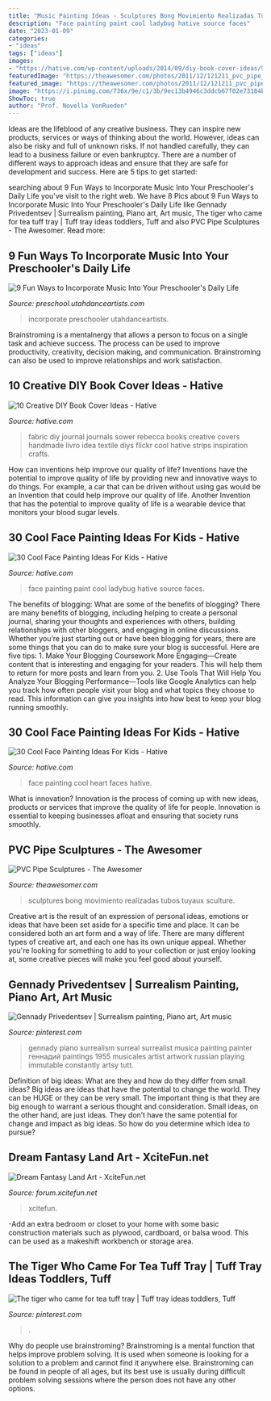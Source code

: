 ```yaml
---
title: "Music Painting Ideas - Sculptures Bong Movimiento Realizadas Tubos Tuyaux Sculture"
description: "Face painting paint cool ladybug hative source faces"
date: "2023-01-09"
categories:
- "ideas"
tags: ["ideas"]
images:
- "https://hative.com/wp-content/uploads/2014/09/diy-book-cover-ideas/9-fabric-cover-idea.jpg"
featuredImage: "https://theawesomer.com/photos/2011/12/121211_pvc_pipe_sculptures_6.jpg"
featured_image: "https://theawesomer.com/photos/2011/12/121211_pvc_pipe_sculptures_6.jpg"
image: "https://i.pinimg.com/736x/9e/c1/3b/9ec13b4946c3ddcb67f02e73184b92eb--surrealism-painting-art-music.jpg"
ShowToc: true
author: "Prof. Novella VonRueden"
---
```



Ideas are the lifeblood of any creative business. They can inspire new products, services or ways of thinking about the world. However, ideas can also be risky and full of unknown risks. If not handled carefully, they can lead to a business failure or even bankruptcy. There are a number of different ways to approach ideas and ensure that they are safe for development and success. Here are 5 tips to get started:

	

		
searching about 9 Fun Ways to Incorporate Music Into Your Preschooler&#039;s Daily Life you've visit to the right web. We have 8 Pics about 9 Fun Ways to Incorporate Music Into Your Preschooler&#039;s Daily Life like Gennady Privedentsev | Surrealism painting, Piano art, Art music, The tiger who came for tea tuff tray | Tuff tray ideas toddlers, Tuff and also PVC Pipe Sculptures - The Awesomer. Read more:
		
    
## 9 Fun Ways To Incorporate Music Into Your Preschooler&#039;s Daily Life

<img loading=lazy src="http://preschool.utahdanceartists.com/blog/wp-content/uploads/2019/10/outdoor-music-4.jpg" onerror="this.onerror=null;this.src='https://tse4.mm.bing.net/th?id=OIP.y4BAI-D-aNlrpwexRGvzHgHaJ3&amp;pid=15.1';" alt="9 Fun Ways to Incorporate Music Into Your Preschooler&#039;s Daily Life">

_Source: preschool.utahdanceartists.com_

>incorporate preschooler utahdanceartists. 

	

Brainstroming is a mentalnergy that allows a person to focus on a single task and achieve success. The process can be used to improve productivity, creativity, decision making, and communication. Brainstroming can also be used to improve relationships and work satisfaction.

    
## 10 Creative DIY Book Cover Ideas - Hative

<img loading=lazy src="https://hative.com/wp-content/uploads/2014/09/diy-book-cover-ideas/9-fabric-cover-idea.jpg" onerror="this.onerror=null;this.src='https://tse4.mm.bing.net/th?id=OIP.1-2KxgCFvQz54Rzd8kNfPAHaJ7&amp;pid=15.1';" alt="10 Creative DIY Book Cover Ideas - Hative">

_Source: hative.com_

>fabric diy journal journals sower rebecca books creative covers handmade livro idea textile diys flickr cool hative strips inspiration crafts. 

	

How can inventions help improve our quality of life?
Inventions have the potential to improve quality of life by providing new and innovative ways to do things. For example, a car that can be driven without using gas would be an Invention that could help improve our quality of life. Another Invention that has the potential to improve quality of life is a wearable device that monitors your blood sugar levels.

    
## 30 Cool Face Painting Ideas For Kids - Hative

<img loading=lazy src="https://hative.com/wp-content/uploads/2014/10/face-painting-ideas-for-kids/4-ladybug-face-paint.jpg" onerror="this.onerror=null;this.src='https://tse2.mm.bing.net/th?id=OIP.uS-dJt6lfT8a32vCtFnE9QHaE8&amp;pid=15.1';" alt="30 Cool Face Painting Ideas For Kids - Hative">

_Source: hative.com_

>face painting paint cool ladybug hative source faces. 

	

The benefits of blogging: What are some of the benefits of blogging?
There are many benefits of blogging, including helping to create a personal journal, sharing your thoughts and experiences with others, building relationships with other bloggers, and engaging in online discussions. Whether you’re just starting out or have been blogging for years, there are some things that you can do to make sure your blog is successful. Here are five tips: 1. Make Your Blogging Coursework More Engaging—Create content that is interesting and engaging for your readers. This will help them to return for more posts and learn from you.
2. Use Tools That Will Help You Analyze Your Blogging Performance—Tools like Google Analytics can help you track how often people visit your blog and what topics they choose to read. This information can give you insights into how best to keep your blog running smoothly.


    
## 30 Cool Face Painting Ideas For Kids - Hative

<img loading=lazy src="https://hative.com/wp-content/uploads/2014/10/face-painting-ideas-for-kids/13-red-heart-face-painting.jpg" onerror="this.onerror=null;this.src='https://tse1.mm.bing.net/th?id=OIP.L9JcEK3YlK84zdmvxuPxEQHaLH&amp;pid=15.1';" alt="30 Cool Face Painting Ideas For Kids - Hative">

_Source: hative.com_

>face painting cool heart faces hative. 

	

What is innovation?
Innovation is the process of coming up with new ideas, products or services that improve the quality of life for people. Innovation is essential to keeping businesses afloat and ensuring that society runs smoothly.

    
## PVC Pipe Sculptures - The Awesomer

<img loading=lazy src="https://theawesomer.com/photos/2011/12/121211_pvc_pipe_sculptures_6.jpg" onerror="this.onerror=null;this.src='https://tse2.mm.bing.net/th?id=OIP.um5yTDKSKpW_kRwthVfqVQAAAA&amp;pid=15.1';" alt="PVC Pipe Sculptures - The Awesomer">

_Source: theawesomer.com_

>sculptures bong movimiento realizadas tubos tuyaux sculture. 

	

Creative art is the result of an expression of personal ideas, emotions or ideas that have been set aside for a specific time and place. It can be considered both an art form and a way of life. There are many different types of creative art, and each one has its own unique appeal. Whether you're looking for something to add to your collection or just enjoy looking at, some creative pieces will make you feel good about yourself.

    
## Gennady Privedentsev | Surrealism Painting, Piano Art, Art Music

<img loading=lazy src="https://i.pinimg.com/736x/9e/c1/3b/9ec13b4946c3ddcb67f02e73184b92eb--surrealism-painting-art-music.jpg" onerror="this.onerror=null;this.src='https://tse1.mm.bing.net/th?id=OIP.YDu35s2rm5Tb3pWQ11uLXQDAEs&amp;pid=15.1';" alt="Gennady Privedentsev | Surrealism painting, Piano art, Art music">

_Source: pinterest.com_

>gennady piano surrealism surreal surrealist musica painting painter геннадий paintings 1955 musicales artist artwork russian playing immutable constantly artsy tutt. 

	

Definition of big ideas: What are they and how do they differ from small ideas?
Big ideas are ideas that have the potential to change the world. They can be HUGE or they can be very small. The important thing is that they are big enough to warrant a serious thought and consideration. Small ideas, on the other hand, are just ideas. They don’t have the same potential for change and impact as big ideas. So how do you determine which idea to pursue?

    
## Dream Fantasy Land Art - XciteFun.net

<img loading=lazy src="https://img.xcitefun.net/users/2014/01/352797,xcitefun-dream-fantasy-land-1.jpg" onerror="this.onerror=null;this.src='https://tse1.mm.bing.net/th?id=OIP.blvuWe8JL8NynULogT8GcgHaJ1&amp;pid=15.1';" alt="Dream Fantasy Land Art - XciteFun.net">

_Source: forum.xcitefun.net_

>xcitefun. 

	

-Add an extra bedroom or closet to your home with some basic construction materials such as plywood, cardboard, or balsa wood. This can be used as a makeshift workbench or storage area. 

    
## The Tiger Who Came For Tea Tuff Tray | Tuff Tray Ideas Toddlers, Tuff

<img loading=lazy src="https://i.pinimg.com/736x/ce/a7/bf/cea7bf19f7d0280eabb6779ba7b9d631.jpg" onerror="this.onerror=null;this.src='https://tse3.mm.bing.net/th?id=OIP.fWJPCWlyBxwAFljldc2QTgHaJ7&amp;pid=15.1';" alt="The tiger who came for tea tuff tray | Tuff tray ideas toddlers, Tuff">

_Source: pinterest.com_

>. 

	

Why do people use brainstroming?
Brainstroming is a mental function that helps improve problem solving. It is used when someone is looking for a solution to a problem and cannot find it anywhere else. Brainstroming can be found in people of all ages, but its best use is usually during difficult problem solving sessions where the person does not have any other options.

